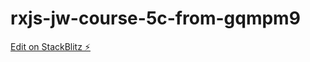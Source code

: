 # rxjs-jw-course-5c-from-gqmpm9

[Edit on StackBlitz ⚡️](https://stackblitz.com/edit/rxjs-jw-course-5c-from-gqmpm9)